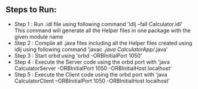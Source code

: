 ## Steps to Run:


- Step 1 : Run .idl file using following command 'idlj  –fall Calculator.idl'
This command will generate all the Helper files in one package with the given module name
- Step 2 : Compile all .java files including all the Helper files created using idlj using following command 'javac *.java CalculatorApp/*.java'
- Step 3 : Start orbd using 'orbd -ORBInitialPort 1050'
- Step 4 : Execute the Server code using the orbd port with 'java CalculatorServer -ORBInitialPort 1050 -ORBInitialHost localhost'
- Step 5 : Execute the Client code using the orbd port with 'java CalculatorClient –ORBInitialPort 1050 -ORBInitialHost localhost'
